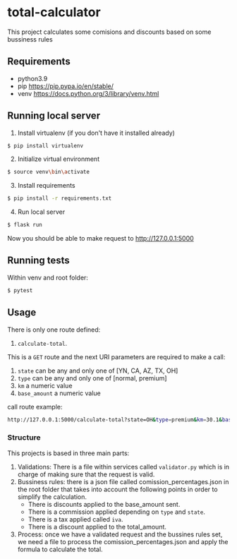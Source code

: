 # total-calculator

This project calculates some comisions and discounts based on some bussiness rules

## Requirements
 
- python3.9 
- pip https://pip.pypa.io/en/stable/
- venv https://docs.python.org/3/library/venv.html
## Running local server

1. Install virtualenv (if you don't have it installed already)
```bash
$ pip install virtualenv
```
2. Initialize virtual environment 
```bash
$ source venv\bin\activate
```
3. Install requirements
```bash
$ pip install -r requirements.txt
```
4. Run local server
```bash
$ flask run 
```

Now you should be able to make request to http://127.0.0.1:5000

## Running tests

Within venv and root folder:
```bash
$ pytest
```

## Usage

There is only one route defined: 
1. `calculate-total`. 

This is a `GET` route and the next URI parameters are required to make a call:

1. `state` can be any and only one of [YN, CA, AZ, TX, OH]
2. `type` can be any and only one of [normal, premium]
3. `km` a numeric value
4. `base_amount` a numeric value

call route example: 
```bash
http://127.0.0.1:5000/calculate-total?state=OH&type=premium&km=30.1&base_amount=20.4
```

### Structure

This projects is based in three main parts:
1. Validations: There is a file within services called `validator.py` which is in charge of making sure that
the request is valid.
2. Bussiness rules: there is a json file called comission_percentages.json in the root folder 
that takes into account the following points in order to simplify the calculation.
   - There is discounts applied to the base_amount sent.
   - There is a commission applied depending on `type` and `state`.
   - There is a tax applied called `iva`.
   - There is a discount applied to the total_amount.
3. Process: once we have a validated request and the bussines rules set, we need a file to process the comission_percentages.json
and apply the formula to calculate the total.

   